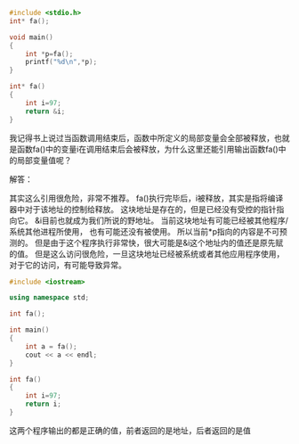 ```c
#include <stdio.h>
int* fa();

void main()
{
    int *p=fa();
    printf("%d\n",*p);
}

int* fa()
{
    int i=97;
    return &i;
}
```

我记得书上说过当函数调用结束后，函数中所定义的局部变量会全部被释放，也就是函数fa()中的变量i在调用结束后会被释放，为什么这里还能引用输出函数fa()中的局部变量值呢？

解答：

其实这么引用很危险，非常不推荐。
fa()执行完毕后，i被释放，其实是指将编译器中对于该地址的控制给释放。
这块地址是存在的，但是已经没有受控的指针指向它。
&i目前也就成为我们所说的野地址。
当前这块地址有可能已经被其他程序/系统其他进程所使用，
也有可能还没有被使用。
所以当前*p指向的内容是不可预测的。
但是由于这个程序执行非常快，很大可能是&i这个地址内的值还是原先赋的值。
但是这么访问很危险，一旦这块地址已经被系统或者其他应用程序使用，对于它的访问，有可能导致异常。

```c++
#include <iostream>

using namespace std;

int fa();

int main()
{
    int a = fa();
    cout << a << endl;
}

int fa()
{
    int i=97;
    return i;
}
```

这两个程序输出的都是正确的值，前者返回的是地址，后者返回的是值
